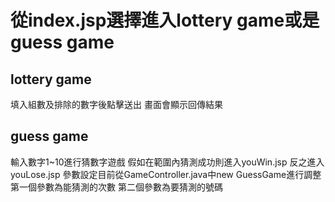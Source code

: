 # 從index.jsp選擇進入lottery game或是guess game
## lottery game
填入組數及排除的數字後點擊送出
畫面會顯示回傳結果

## guess game
輸入數字1~10進行猜數字遊戲
假如在範圍內猜測成功則進入youWin.jsp
反之進入youLose.jsp
參數設定目前從GameController.java中new GuessGame進行調整
第一個參數為能猜測的次數
第二個參數為要猜測的號碼
